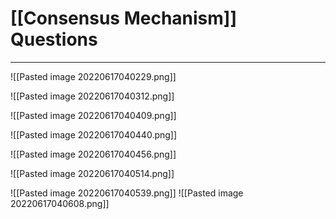 # [[Consensus Mechanism]] Questions
___
![[Pasted image 20220617040229.png]]

![[Pasted image 20220617040312.png]]

![[Pasted image 20220617040409.png]]

![[Pasted image 20220617040440.png]]

![[Pasted image 20220617040456.png]]

![[Pasted image 20220617040514.png]]

![[Pasted image 20220617040539.png]]
![[Pasted image 20220617040608.png]]

